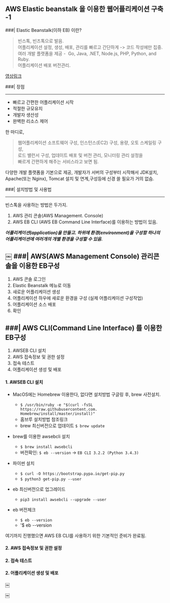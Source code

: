 ## AWS Elastic beanstalk 을 이용한 웹어플리케이션 구축 -1


###| Elastic Beanstalk(이하 EB) 이란?
> 빈스톡, 빈즈톡으로 발음.  
> 어플리케이션 설정, 생성, 배포, 관리를 빠르고 간단하게 -> 코드 작성에만 집중.  
> 여러 개발 플랫폼을 제공 -  Go, Java, .NET, Node.js, PHP, Python, and Ruby.  
> 어플리케이션 배포 버전관리.    

[영상링크]()

###| 장점

---

- 빠르고 간편한 어플리케이션 시작
- 적절한 규모유지
- 개발자 생산성 
- 완벽한 리소스 제어


한 마디로,

> 웹어플리케이션 소프트웨어 구성,
> 인스턴스(EC2) 구성,
> 용량, 오토 스케일링 구성,   
> 로드 밸런서 구성,
> 업데이트 배포 및 버전 관리,
> 모니터링 관리 설정을  
> 빠르게 간편하게 해주는 서비스라고 보면 됨.

다양한 개발 플랫폼을 기본으로 제공, 개발자가 서버의 구성부터 시작해서 JDK설치,  Apache(또는 Nginx), Tomcat 설치 및 연계,구성등에 신경 쓸 필요가 거의 없슴.


###| 설치방법 및 사용법

---

빈스톡을 사용하는 방법은 두가지.   

1. AWS 관리 콘솔(AWS Management. Console)
2. AWS EB CLI (AWS EB Command Line Interface)를 이용하는 방법이 있음.


***어플리케이션(application)을 만들고. 하위에 환경(environment)을 구성함 하나의 어플리케이션에 여러개의 개별 환경을 구성할 수 있음.***

￼
###| AWS(AWS Management Console) 관리콘솔을 이용한 EB구성
---

1. AWS 콘솔 로그인
2. Elastic Beanstalk 메뉴로 이동
3. 새로운 어플리케이션 생성
4. 어플리케이션 하우에 새로운 환경을 구성 (실제 어플리케이션 구성작업)
5. 어플리케이션 소스 배포
6. 확인



###| AWS CLI(Command Line Interface) 를 이용한 EB구성
---

1. AWSEB CLI 설치
2. AWS 접속정보 및 권한 설정
3. 접속 테스트 
4. 어플리케이션 생성 및 배포


#### 1. AWSEB CLI 설치

- MacOS에는 Homebrew 이용한다, 없다면 설치방법 구글링 후, brew 사전설치. 
  - `$ /usr/bin/ruby -e "$(curl -fsSL https://raw.githubusercontent.com. Homebrew/install/master/install)"`
  - 홈브루 설치방법 참조링크
  - brew 최신버전으로 업데이트 `$ brew update`

- brew를 이용한 awsebcli 설치
  - `$ brew install awsebcli`
  - 버전확인: `$ eb --version` -> `EB CLI 3.2.2 (Python 3.4.3)`

- 파이썬 설치
  - `$ curl -O https://bootstrap.pypa.io/get-pip.py`
  - `$ python3 get-pip.py --user`
   
- eb 최신버전으로 업그레이드
  - `pip3 install awsebcli --upgrade --user`
- eb 버전체크
  - `$ eb --version`
  - '$ eb --version


여기까지 진행했으면 AWS EB CLI를 사용하기 위한 기본적인 준비가 완료됨.

#### 2. AWS 접속정보 및 권한 설정

#### 2. 접속 테스트

#### 2. 어플리케이션 생성 및 배포







￼

￼
